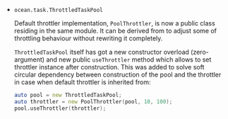 * `ocean.task.ThrottledTaskPool`

  Default throttler implementation, `PoolThrottler`, is now a public class
  residing in the same module. It can be derived from to adjust some of
  throttling behaviour without rewriting it completely.

  `ThrottledTaskPool` itself has got a new constructor overload (zero-argument)
  and new public `useThrottler` method which allows to set throttler instance
  after construction. This was added to solve soft circular dependency between
  construction of the pool and the throttler in case when default throttler is
  inherited from:

  ```D
  auto pool = new ThrottledTaskPool;
  auto throttler = new PoolThrottler(pool, 10, 100);
  pool.useThrottler(throttler);
  ```
